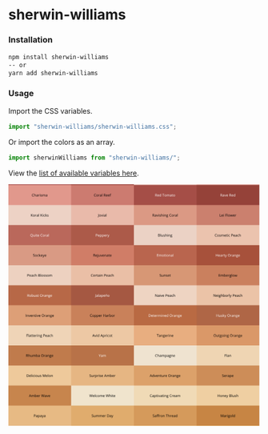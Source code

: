 # sherwin-williams

### Installation

```
npm install sherwin-williams
-- or
yarn add sherwin-williams
```

### Usage

Import the CSS variables.

```jsx
import "sherwin-williams/sherwin-williams.css";
```

Or import the colors as an array.

```jsx
import sherwinWilliams from "sherwin-williams/";
```

View the [list of available variables here](./sherwin-william.css).

![](./screenshot.png)
